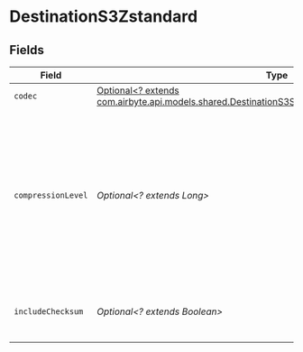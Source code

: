 # DestinationS3Zstandard


## Fields

| Field                                                                                                                                                                 | Type                                                                                                                                                                  | Required                                                                                                                                                              | Description                                                                                                                                                           |
| --------------------------------------------------------------------------------------------------------------------------------------------------------------------- | --------------------------------------------------------------------------------------------------------------------------------------------------------------------- | --------------------------------------------------------------------------------------------------------------------------------------------------------------------- | --------------------------------------------------------------------------------------------------------------------------------------------------------------------- |
| `codec`                                                                                                                                                               | [Optional<? extends com.airbyte.api.models.shared.DestinationS3SchemasFormatOutputFormat3Codec>](../../models/shared/DestinationS3SchemasFormatOutputFormat3Codec.md) | :heavy_minus_sign:                                                                                                                                                    | N/A                                                                                                                                                                   |
| `compressionLevel`                                                                                                                                                    | *Optional<? extends Long>*                                                                                                                                            | :heavy_minus_sign:                                                                                                                                                    | Negative levels are 'fast' modes akin to lz4 or snappy, levels above 9 are generally for archival purposes, and levels above 18 use a lot of memory.                  |
| `includeChecksum`                                                                                                                                                     | *Optional<? extends Boolean>*                                                                                                                                         | :heavy_minus_sign:                                                                                                                                                    | If true, include a checksum with each data block.                                                                                                                     |